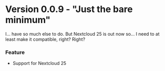 # Version 0.0.9 - "Just the bare minimum"

I... have so much else to do. But Nextcloud 25 is out now so... I need to at least make it compatible, right? Right?

### Feature

* Support for Nextcloud 25